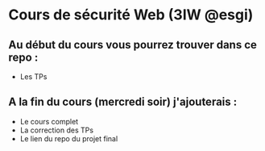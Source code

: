 # Cours de sécurité Web (3IW @esgi)


## Au début du cours vous pourrez trouver dans ce repo :

- Les TPs

## A la fin du cours (mercredi soir) j'ajouterais :

- Le cours complet
- La correction des TPs
- Le lien du repo du projet final
